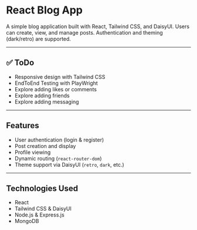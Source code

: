 # React Blog App

A simple blog application built with React, Tailwind CSS, and DaisyUI. Users can create, view, and manage posts. Authentication and theming (dark/retro) are supported.

---

## ✅ ToDo
- Responsive design with Tailwind CSS
- EndToEnd Testing with PlayWright
- Explore adding likes or comments
- Explore adding friends
- Explore adding messaging

---

## Features

- User authentication (login & register)
- Post creation and display
- Profile viewing
- Dynamic routing (`react-router-dom`)
- Theme support via DaisyUI (`retro`, `dark`, etc.)

---

## Technologies Used

- React
- Tailwind CSS & DaisyUI
- Node.js & Express.js
- MongoDB 
